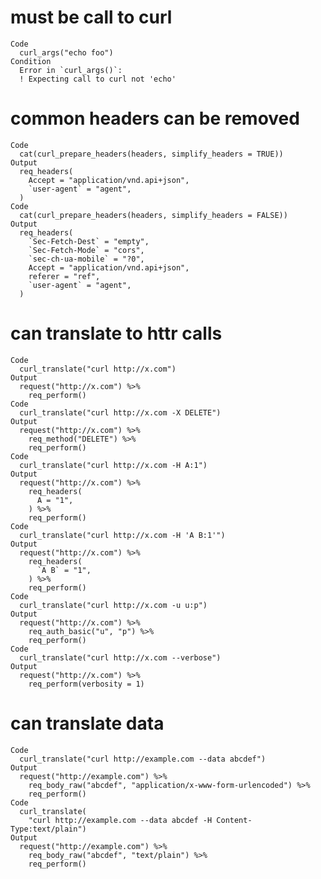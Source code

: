 # must be call to curl

    Code
      curl_args("echo foo")
    Condition
      Error in `curl_args()`:
      ! Expecting call to curl not 'echo'

# common headers can be removed

    Code
      cat(curl_prepare_headers(headers, simplify_headers = TRUE))
    Output
      req_headers(
        Accept = "application/vnd.api+json",
        `user-agent` = "agent",
      )
    Code
      cat(curl_prepare_headers(headers, simplify_headers = FALSE))
    Output
      req_headers(
        `Sec-Fetch-Dest` = "empty",
        `Sec-Fetch-Mode` = "cors",
        `sec-ch-ua-mobile` = "?0",
        Accept = "application/vnd.api+json",
        referer = "ref",
        `user-agent` = "agent",
      )

# can translate to httr calls

    Code
      curl_translate("curl http://x.com")
    Output
      request("http://x.com") %>% 
        req_perform()
    Code
      curl_translate("curl http://x.com -X DELETE")
    Output
      request("http://x.com") %>% 
        req_method("DELETE") %>% 
        req_perform()
    Code
      curl_translate("curl http://x.com -H A:1")
    Output
      request("http://x.com") %>% 
        req_headers(
          A = "1",
        ) %>% 
        req_perform()
    Code
      curl_translate("curl http://x.com -H 'A B:1'")
    Output
      request("http://x.com") %>% 
        req_headers(
          `A B` = "1",
        ) %>% 
        req_perform()
    Code
      curl_translate("curl http://x.com -u u:p")
    Output
      request("http://x.com") %>% 
        req_auth_basic("u", "p") %>% 
        req_perform()
    Code
      curl_translate("curl http://x.com --verbose")
    Output
      request("http://x.com") %>% 
        req_perform(verbosity = 1)

# can translate data

    Code
      curl_translate("curl http://example.com --data abcdef")
    Output
      request("http://example.com") %>% 
        req_body_raw("abcdef", "application/x-www-form-urlencoded") %>% 
        req_perform()
    Code
      curl_translate(
        "curl http://example.com --data abcdef -H Content-Type:text/plain")
    Output
      request("http://example.com") %>% 
        req_body_raw("abcdef", "text/plain") %>% 
        req_perform()

